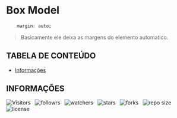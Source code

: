 <!-- TITLE -->
# Box Model

```css
    margin: auto;
```

> Basicamente ele deixa as margens do elemento automatico.

<!-- TABLE OF CONTENTS -->
## TABELA DE CONTEÚDO

<!-- - [Vista por cima](#vista-por-cima) -->
<!--  - [Foto da tela](#foto-da-tela) -->
<!--  - [Links](#links) -->
<!-- - [Meu processo](#meu-processo) -->
<!--  - [Contruido com](#construido-com) -->
<!--  - [O que aprendi](#o-que-aprendi) -->
<!--  - [Desenvolvimento contínuo](#desenvolvimento-contínuo) -->
<!--  - [Recusos úteis](#recursos-úteis) -->
<!-- - [Autor](#autor) -->
<!-- - [Agradecimentos](#agradecimentos) -->
- [Informações](#informações)

<!-- OVERVIEW -->
<!-- ## VISTA POR CIMA -->

<!-- SCREENSHOT -->
<!-- ### FOTO DA TELA -->

<!-- LINKS -->
<!-- ### LINKS -->

<!-- MY PROCESS -->
<!-- ## MEU PROCESSO -->

<!-- BUILT WITH -->
<!-- ### CONSTRUIDO COM -->

<!-- WHAT I LEARNED -->
<!-- ### O QUE APRENDI -->

<!-- CONTINUED DEVELOPMENT -->
<!-- ### DESENVOLVIMENTO CONTÍNUO -->

<!-- USEFUL RESOURCES -->
<!-- ### RECURSOS ÚTEIS -->

<!-- AUTHOR -->
<!-- ## AUTOR -->

<!-- ACKNOWLEDGMENTS -->
<!-- ## AGRADECIMENTOS -->

<!-- INFORMATION -->
## INFORMAÇÕES

![Visitors](https://api.visitorbadge.io/api/visitors?path=Devsgeeknerd%2Fbox-mod&label=Visitantes&labelColor=%23f9e64f&countColor=%23008000&style=plastic "Total de Visitas")
&nbsp;
![followrs](https://img.shields.io/github/followers/Devsgeeknerd?style=plastic&label=SEGUIDORES&labelColor=f9e64f "Total de Seguidores")
&nbsp;
![watchers](https://img.shields.io/github/watchers/Devsgeeknerd/box-mod?style=plastic&label=OBSERVADORES&labelColor=f9e64f "Total de Observadores")
&nbsp;
![stars](https://img.shields.io/github/stars/Devsgeeknerd/?style=plastic&label=ESTRELAS&labelColor=f9e64f "Total de Estrelas Recebidas")
&nbsp;
![forks](https://img.shields.io/github/forks/Devsgeeknerd/box-mod?style=plastic&label=BIFURCAÇÕES&labelColor=f9e64f "Total de Bifurcações")
&nbsp;
![repo size](https://img.shields.io/github/repo-size/Devsgeeknerd/box-mod?style=plastic&label=TAMANHO&labelColor=f9e64f "Tamanho do Repositório")
&nbsp;
![license](https://img.shields.io/github/license/Devsgeeknerd/?style=plastic&label=LICENÇA&labelColor=f9e64f "Licença do Repositório")
